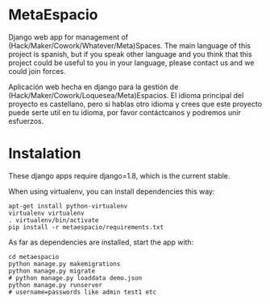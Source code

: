 MetaEspacio
===========

Django web app for management of (Hack/Maker/Cowork/Whatever/Meta)Spaces. The
main language of this project is spanish, but if you speak other language and
you think that this project could be useful to you in your language, please
contact us and we could join forces.

Aplicación web hecha en django para la gestión de
(Hack/Maker/Cowork/Loquesea/Meta)Espacios. El idioma principal del proyecto es
castellano, pero si hablas otro idioma y crees que este proyecto puede serte
util en tu idioma, por favor contáctcanos y podremos unir esfuerzos.


Instalation
===========

These django apps require django=1.8, which is the current stable.

When using virtualenv, you can install dependencies this way:

    apt-get install python-virtualenv
    virtualenv virtualenv
    . virtualenv/bin/activate
    pip install -r metaespacio/requirements.txt

As far as dependencies are installed, start the app with:

    cd metaespacio
    python manage.py makemigrations
    python manage.py migrate
    # python manage.py loaddata demo.json
    python manage.py runserver
    # username=passwords like admin test1 etc
